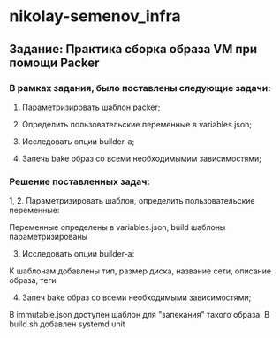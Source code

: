 # nikolay-semenov_infra

## Задание: Практика сборка образа VM при помощи Packer

### В рамках задания, было поставлены следующие задачи:

1. Параметризировать шаблон packer;

2. Определить пользовательские переменные в variables.json;

3. Исследовать опции builder-а;

4. Запечь bake образ со всеми необходимымим зависимостями;

### Решение поставленных задач:
1, 2. Параметризировать шаблон, определить пользовательские переменные:

Переменные определены в variables.json, build шаблоны параметризированы

3. Исследовать опции builder-a:

К шаблонам добавлены тип, размер диска, название сети, описание образа, теги

4. Запеч bake образ со всеми необходимыми зависимостями;

В immutable.json доступен шаблон для "запекания" такого образа. В build.sh добавлен systemd unit
